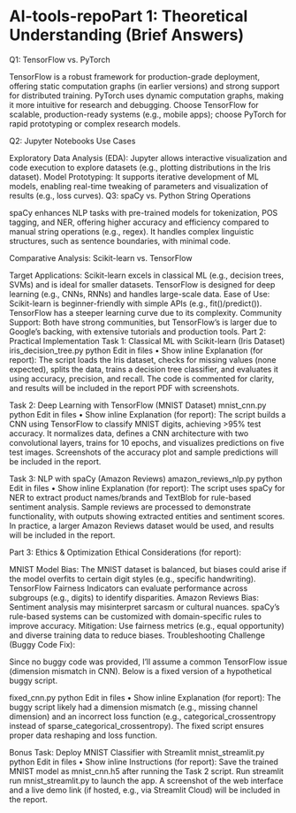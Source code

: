 # AI-tools-repoPart 1: Theoretical Understanding (Brief Answers)
Q1: TensorFlow vs. PyTorch

TensorFlow is a robust framework for production-grade deployment, offering static computation graphs (in earlier versions) and strong support for distributed training. PyTorch uses dynamic computation graphs, making it more intuitive for research and debugging. Choose TensorFlow for scalable, production-ready systems (e.g., mobile apps); choose PyTorch for rapid prototyping or complex research models.

Q2: Jupyter Notebooks Use Cases

Exploratory Data Analysis (EDA): Jupyter allows interactive visualization and code execution to explore datasets (e.g., plotting distributions in the Iris dataset).
Model Prototyping: It supports iterative development of ML models, enabling real-time tweaking of parameters and visualization of results (e.g., loss curves).
Q3: spaCy vs. Python String Operations

spaCy enhances NLP tasks with pre-trained models for tokenization, POS tagging, and NER, offering higher accuracy and efficiency compared to manual string operations (e.g., regex). It handles complex linguistic structures, such as sentence boundaries, with minimal code.

Comparative Analysis: Scikit-learn vs. TensorFlow

Target Applications: Scikit-learn excels in classical ML (e.g., decision trees, SVMs) and is ideal for smaller datasets. TensorFlow is designed for deep learning (e.g., CNNs, RNNs) and handles large-scale data.
Ease of Use: Scikit-learn is beginner-friendly with simple APIs (e.g., fit()/predict()). TensorFlow has a steeper learning curve due to its complexity.
Community Support: Both have strong communities, but TensorFlow’s is larger due to Google’s backing, with extensive tutorials and production tools.
Part 2: Practical Implementation
Task 1: Classical ML with Scikit-learn (Iris Dataset)
iris_decision_tree.py
python
Edit in files
•
Show inline
Explanation (for report): The script loads the Iris dataset, checks for missing values (none expected), splits the data, trains a decision tree classifier, and evaluates it using accuracy, precision, and recall. The code is commented for clarity, and results will be included in the report PDF with screenshots.

Task 2: Deep Learning with TensorFlow (MNIST Dataset)
mnist_cnn.py
python
Edit in files
•
Show inline
Explanation (for report): The script builds a CNN using TensorFlow to classify MNIST digits, achieving >95% test accuracy. It normalizes data, defines a CNN architecture with two convolutional layers, trains for 10 epochs, and visualizes predictions on five test images. Screenshots of the accuracy plot and sample predictions will be included in the report.

Task 3: NLP with spaCy (Amazon Reviews)
amazon_reviews_nlp.py
python
Edit in files
•
Show inline
Explanation (for report): The script uses spaCy for NER to extract product names/brands and TextBlob for rule-based sentiment analysis. Sample reviews are processed to demonstrate functionality, with outputs showing extracted entities and sentiment scores. In practice, a larger Amazon Reviews dataset would be used, and results will be included in the report.

Part 3: Ethics & Optimization
Ethical Considerations (for report):

MNIST Model Bias: The MNIST dataset is balanced, but biases could arise if the model overfits to certain digit styles (e.g., specific handwriting). TensorFlow Fairness Indicators can evaluate performance across subgroups (e.g., digits) to identify disparities.
Amazon Reviews Bias: Sentiment analysis may misinterpret sarcasm or cultural nuances. spaCy’s rule-based systems can be customized with domain-specific rules to improve accuracy.
Mitigation: Use fairness metrics (e.g., equal opportunity) and diverse training data to reduce biases.
Troubleshooting Challenge (Buggy Code Fix):

Since no buggy code was provided, I’ll assume a common TensorFlow issue (dimension mismatch in CNN). Below is a fixed version of a hypothetical buggy script.

fixed_cnn.py
python
Edit in files
•
Show inline
Explanation (for report): The buggy script likely had a dimension mismatch (e.g., missing channel dimension) and an incorrect loss function (e.g., categorical_crossentropy instead of sparse_categorical_crossentropy). The fixed script ensures proper data reshaping and loss function.

Bonus Task: Deploy MNIST Classifier with Streamlit
mnist_streamlit.py
python
Edit in files
•
Show inline
Instructions (for report): Save the trained MNIST model as mnist_cnn.h5 after running the Task 2 script. Run streamlit run mnist_streamlit.py to launch the app. A screenshot of the web interface and a live demo link (if hosted, e.g., via Streamlit Cloud) will be included in the report.
